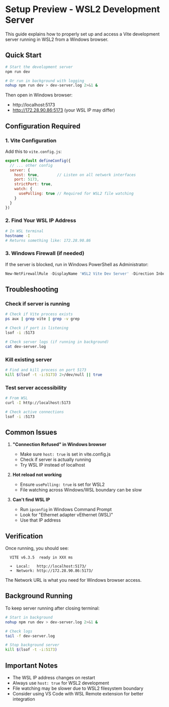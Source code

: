 # Setup Preview - WSL2 Development Server

This guide explains how to properly set up and access a Vite development server running in WSL2 from a Windows browser.

## Quick Start

```bash
# Start the development server
npm run dev

# Or run in background with logging
nohup npm run dev > dev-server.log 2>&1 &
```

Then open in Windows browser:
- http://localhost:5173
- http://172.28.90.86:5173 (your WSL IP may differ)

## Configuration Required

### 1. Vite Configuration
Add this to `vite.config.js`:

```javascript
export default defineConfig({
  // ... other config
  server: {
    host: true,        // Listen on all network interfaces
    port: 5173,
    strictPort: true,
    watch: {
      usePolling: true // Required for WSL2 file watching
    }
  }
})
```

### 2. Find Your WSL IP Address
```bash
# In WSL terminal
hostname -I
# Returns something like: 172.28.90.86
```

### 3. Windows Firewall (if needed)
If the server is blocked, run in Windows PowerShell as Administrator:
```powershell
New-NetFirewallRule -DisplayName 'WSL2 Vite Dev Server' -Direction Inbound -LocalPort 5173 -Protocol TCP -Action Allow
```

## Troubleshooting

### Check if server is running
```bash
# Check if Vite process exists
ps aux | grep vite | grep -v grep

# Check if port is listening
lsof -i :5173

# Check server logs (if running in background)
cat dev-server.log
```

### Kill existing server
```bash
# Find and kill process on port 5173
kill $(lsof -t -i:5173) 2>/dev/null || true
```

### Test server accessibility
```bash
# From WSL
curl -I http://localhost:5173

# Check active connections
lsof -i :5173
```

## Common Issues

1. **"Connection Refused" in Windows browser**
   - Make sure `host: true` is set in vite.config.js
   - Check if server is actually running
   - Try WSL IP instead of localhost

2. **Hot reload not working**
   - Ensure `usePolling: true` is set for WSL2
   - File watching across Windows/WSL boundary can be slow

3. **Can't find WSL IP**
   - Run `ipconfig` in Windows Command Prompt
   - Look for "Ethernet adapter vEthernet (WSL)"
   - Use that IP address

## Verification

Once running, you should see:
```
  VITE v6.3.5  ready in XXX ms

  ➜  Local:   http://localhost:5173/
  ➜  Network: http://172.28.90.86:5173/
```

The Network URL is what you need for Windows browser access.

## Background Running

To keep server running after closing terminal:
```bash
# Start in background
nohup npm run dev > dev-server.log 2>&1 &

# Check logs
tail -f dev-server.log

# Stop background server
kill $(lsof -t -i:5173)
```

## Important Notes

- The WSL IP address changes on restart
- Always use `host: true` for WSL2 development
- File watching may be slower due to WSL2 filesystem boundary
- Consider using VS Code with WSL Remote extension for better integration